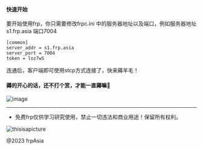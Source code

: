 
#### 快速开始
要开始使用frp，你只需要修改frpc.ini 中的服务器地址以及端口，例如服务器地址 s1.frp.asia 端口7004

```
[common] 
server_addr = s1.frp.asia
server_port = 7004
token = loz7wS
```
连通后，客户端即可使用stcp方式连接了，快来薅羊毛！

#### 薅的开心的话，还不打个赏，才能一直薅嘛🤭
![image](https://user-images.githubusercontent.com/102269230/228402728-e31e77ec-5e95-4375-b782-5573a4d99718.png)




---
* 免费frp仅供学习研究使用，禁止一切违法和商业用途！保留所有权利。




![thisisapicture](https://tse2-mm.cn.bing.net/th/id/OIP-C.-_Hy7CugwLBZ-wXn4AMFIAHaCk?w=330&h=121&c=7&r=0&o=5&dpr=1.3&pid=1.7)

@2023 frpAsia 
